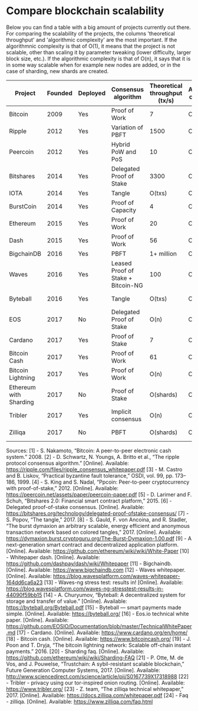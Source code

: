 # Compare blockchain scalability
Below you can find a table with a big amount of projects currently out there. For comparing the scalability of the projects, the columns 'theoretical throughput' and 'algorithmic complexity' are the most important. If the algorithmnic complexity is that of O(1), it means that the project is not scalable, other than scaling it by parameter tweaking (lower difficulty, larger block size, etc.). If the algorithmic complexity is that of O(n), it says that it is in some way scalable when for example new nodes are added, or in the case of sharding, new shards are created.

| Project                | Founded | Deployed | Consensus  algorithm               | Theoretical  throughput  (tx/s) | Algorithmic complexity | Market  capitalization  ($) | Sources   |
|------------------------|---------|----------|------------------------------------|---------------------------------|------------------------|-----------------------------|-----------|
| Bitcoin                | 2009    | Yes      | Proof of Work                      | 7                               | O(1)                   | 146,304,424,888             | [1]       |
| Ripple                 | 2012    | Yes      | Variation of PBFT                  | 1500                            | O(1)                   | 24.844.146.883              | [2],[3]   |
| Peercoin               | 2012    | Yes      | Hybrid PoW and PoS                 | 10                              | O(1)                   | 38.530.630                  | [4]       |
| Bitshares              | 2014    | Yes      | Delegated Proof of Stake           | 3300                            | O(1)                   | 428.841.437                 | [5],[6]   |
| IOTA                   | 2014    | Yes      | Tangle                             | O(txs)                          | O(txs)                 | 3.607.191.015               | [7]       |
| BurstCoin              | 2014    | Yes      | Proof of Capacity                  | 4                               | O(1)                   | 23.729.199                  | [8]       |
| Ethereum               | 2015    | Yes      | Proof of Work                      | 20                              | O(1)                   | 51,789,793,136              | [9]       |
| Dash                   | 2015    | Yes      | Proof of Work                      | 56                              | O(1)                   | 2.527.063.671               | [10]      |
| BigchainDB             | 2016    | Yes      | PBFT                               | 1+ million                      | O(1)                   | -                           | [11]      |
| Waves                  | 2016    | Yes      | Leased Proof of Stake + Bitcoin-NG | 100                             | O(1)                   | 356.583.000                 | [12],[13] |
| Byteball               | 2016    | Yes      | Tangle                             | O(txs)                          | O(txs)                 | 120.109.376                 | [14],[15] |
| EOS                    | 2017    | No       | Delegated Proof of Stake           | O(n)                            | O(n)                   | 5,212,634,519               | [16]      |
| Cardano                | 2017    | Yes      | Proof of Stake                     | 7                               | O(1)                   | 4.299.615.743               | [17]      |
| Bitcoin Cash           | 2017    | Yes      | Proof of Work                      | 61                              | O(1)                   | 17,104,181,863              | [18]      |
| Bitcoin Lightning      | 2017    | Yes      | Proof of Work                      | O(n)                            | O(n)                   | 146,304,424,888             | [1],[19]  |
| Ethereum with Sharding | 2017    | No       | Proof of Stake                     | O(shards)                       | O(shards)              | 51,789,793,136              | [9],[20]  |
| Tribler                | 2017    | Yes      | Implicit consensus                 | O(n)                            | O(n)                   | -                           | [21],[22] |
| Zilliqa                | 2017    | No       | PBFT                               | O(shards)                       | O(shards)              | 306.444.816                 | [23],[24] |

Sources:
[1] - S. Nakamoto, “Bitcoin: A peer-to-peer electronic cash system.” 2008.
[2] - D. Schwartz, N. Youngs, A. Britto et al., “The ripple protocol consensus algorithm.” [Online]. Available: https://ripple.com/files/ripple_consensus_whitepaper.pdf
[3] - M. Castro and B. Liskov, “Practical byzantine fault tolerance,” OSDI, vol. 99, pp. 173–186, 1999.
[4] - S. King and S. Nadal, “Ppcoin: Peer-to-peer cryptocurrency with proof-of-stake,” 2012. [Online]. Available: https://peercoin.net/assets/paper/peercoin-paper.pdf
[5] - D. Larimer and F. Schuh, “Bitshares 2.0: Financial smart contract platform,” 2015.
[6] - Delegated proof-of-stake consensus. [Online]. Available: https://bitshares.org/technology/delegated-proof-ofstake-consensus/
[7] - S. Popov, “The tangle,” 2017.
[8] - S. Gauld, F. von Ancoina, and R. Stadler, “The burst dymaxion an arbitrary scalable, energy efficient and anonymous transaction network based on colored tangles,” 2017. [Online]. Available: https://dymaxion.burst.cryptoguru.org/The-Burst-Dymaxion-1.00.pdf
[9] - A next-generation smart contract and decentralized application platform. [Online]. Available: https://github.com/ethereum/wiki/wiki/White-Paper
[10] - Whitepaper dash. [Online]. Available: https://github.com/dashpay/dash/wiki/Whitepaper
[11] - Bigchaindb. [Online]. Available: https://www.bigchaindb.com
[12] - Waves whitepaper. [Online]. Available: https://blog.wavesplatform.com/waves-whitepaper-164dd6ca6a23
[13] - Waves-ng stress test: results in! [Online]. Available: https://blog.wavesplatform.com/waves-ng-stresstest-results-in-44090f59bb15
[14] - A. Churyumov, “Byteball: A decentralized system for storage and transfer of value.” [Online]. Available: https://byteball.org/Byteball.pdf
[15] - Byteball — smart payments made simple. [Online]. Available: https://byteball.org/
[16] - Eos.io technical white paper. [Online]. Available: https://github.com/EOSIO/Documentation/blob/master/TechnicalWhitePaper.md
[17] - Cardano. [Online]. Available: https://www.cardano.org/en/home/
[18] - Bitcoin cash. [Online]. Available: https://www.bitcoincash.org/
[19] - J. Poon and T. Dryja, “The bitcoin lightning network: Scalable off-chain instant payments.” 2016.
[20] - Sharding faq. [Online]. Available: https://github.com/ethereum/wiki/wiki/Sharding-FAQ
[21] - P. Otte, M. de Vos, and J. Pouwelse, “Trustchain: A sybil-resistant scalable blockchain,” Future Generation Computer Systems, 2017. [Online]. Available: http://www.sciencedirect.com/science/article/pii/S0167739X17318988
[22] - Tribler - privacy using our tor-inspired onion routing. [Online]. Available: https://www.tribler.org/
[23] - Z. team, “The zilliqa technical whitepaper,” 2017. [Online]. Available: https://docs.zilliqa.com/whitepaper.pdf
[24] - Faq - zilliqa. [Online]. Available: https://www.zilliqa.com/faq.html
